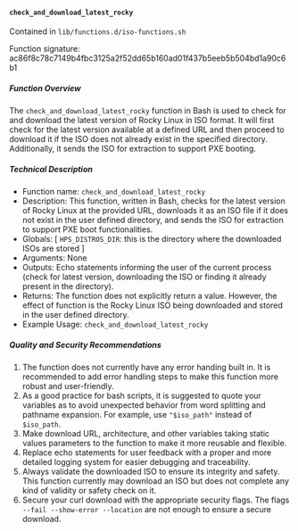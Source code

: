 #### `check_and_download_latest_rocky`

Contained in `lib/functions.d/iso-functions.sh`

Function signature: ac86f8c78c7149b4fbc3125a2f52dd65b160ad01f437b5eeb5b504bd1a90c6b1

##### Function Overview

The `check_and_download_latest_rocky` function in Bash is used to check for and download the latest version of Rocky Linux in ISO format. It will first check for the latest version available at a defined URL and then proceed to download it if the ISO does not already exist in the specified directory. Additionally, it sends the ISO for extraction to support PXE booting.

##### Technical Description

- Function name: `check_and_download_latest_rocky`
- Description: This function, written in Bash, checks for the latest version of Rocky Linux at the provided URL, downloads it as an ISO file if it does not exist in the user defined directory, and sends the ISO for extraction to support PXE boot functionalities. 
- Globals: [ `HPS_DISTROS_DIR`: this is the directory where the downloaded ISOs are stored ]
- Arguments: None
- Outputs: Echo statements informing the user of the current process (check for latest version, downloading the ISO or finding it already present in the directory).
- Returns: The function does not explicitly return a value. However, the effect of function is the Rocky Linux ISO being downloaded and stored in the user defined directory.
- Example Usage: `check_and_download_latest_rocky`

##### Quality and Security Recommendations

1. The function does not currently have any error handing built in. It is recommended to add error handling steps to make this function more robust and user-friendly.
2. As a good practice for bash scripts, it is suggested to quote your variables as to avoid unexpected behavior from word splitting and pathname expansion. For example, use `"$iso_path"` instead of `$iso_path`.
3. Make download URL, architecture, and other variables taking static values parameters to the function to make it more reusable and flexible.
4. Replace echo statements for user feedback with a proper and more detailed logging system for easier debugging and traceability.
5. Always validate the downloaded ISO to ensure its integrity and safety. This function currently may download an ISO but does not complete any kind of validity or safety check on it.
6. Secure your curl download with the appropriate security flags. The flags `--fail --show-error --location` are not enough to ensure a secure download.

